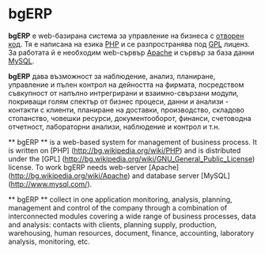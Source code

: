 # bgERP

**bgERP** е web-базирана система за управление на бизнеса с [отворен код](http://bg.wikipedia.org/wiki/%D0%A1%D0%BE%D1%84%D1%82%D1%83%D0%B5%D1%80_%D1%81_%D0%BE%D1%82%D0%B2%D0%BE%D1%80%D0%B5%D0%BD_%D0%BA%D0%BE%D0%B4). Тя е написана на езика [PHP](http://bg.wikipedia.org/wiki/PHP) и се разпространява под [GPL](http://bg.wikipedia.org/wiki/GNU_General_Public_License) лиценз. За работата й е необходим web-сървър [Apache](http://bg.wikipedia.org/wiki/Apache) и сървър за база данни [MySQL](http://www.mysql.com/). 

**bgERP** дава възможност за наблюдение, анализ, планиране, управление и пълен контрол на дейността на фирмата, посредством съвкупност от напълно интрегрирани и взаимно-свързани модули, покриващи голям спектър от бизнес процеси, данни и анализи - контакти с клиенти, планиране на доставки, производство, складово стопанство, човешки ресурси, документооборот, финанси, счетоводна отчетност, лабораторни анализи, наблюдение и контрол и т.н.

** bgERP ** is a web-based system for management of business process. It is written on [PHP] (http://bg.wikipedia.org/wiki/PHP) and is distributed under the [GPL] (http://bg.wikipedia.org/wiki/GNU_General_Public_License) license. To work bgERP needs web-server [Apache] (http://bg.wikipedia.org/wiki/Apache) and database server [MySQL] (http://www.mysql.com/).

** bgERP ** collect in one application monitoring, analysis, planning, management and control of the company through a combination of interconnected modules covering a wide range of business processes, data and analysis: contacts with clients, planning supply, production, warehousing, human resources, document, finance, accounting, laboratory analysis, monitoring, etc.
